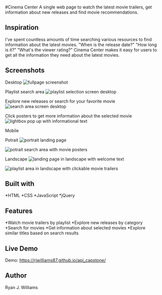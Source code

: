 #Cinema Center
A single web page to watch the latest movie trailers, get information about new releases and find movie recommendations. 

Inspiration
-----------
I've spent countless amounts of time searching various resources to find information about the latest movies. "When is the release
date?" "How long is it?" "What's the viewer rating?" Cinema Center makes it easy for users to get all the information they need about
the latest movies.

Screenshots
-----------
Desktop
![fullpage screenshot](/cinecenter_photos/fullscreen.png "Desktop layout")

Playlist search area
![playlist selection screen desktop](/cinecenter_photos/playlistdesktopscreencapture.png "playlist selection")

Explore new releases or search for your favorite movie
![search area screen desktop](/cinecenter_photos/search_nowplayingdesktopscreenshot.png "Search and explore movies")

Click posters to get more information about the selected movie
![lightbox pop up with informational text](/cinecenter_photos/infodisplayscreenshot.png "Lightbox movie information")

Mobile

Potrait
![portrait landing page](/cinecenter_photos/landingmobile.png "Landing page")

![potrait search area with movie posters](/cinecenter_photos/mobilesearchscreencapture.png "Potrait search movies area")

Landscape
![landing page in landscape with welcome text](/cinecenter_photos/landingmobilelandscape.png "Landscape landing page")

![playlist area in landscape with clickable movie trailers](/cinecenter_photos/playlistlandscape.png "Landscape playlist area")

Built with
----------
*HTML
*CSS
*JavaScript
*jQuery

Features
---------
*Watch movie trailers by playlist
*Explore new releases by category
*Search for movies
*Get information about selected movies
*Explore similar titles based on search results

Live Demo
---------
Demo: https://rjwilliams87.github.io/api_capstone/

Author
-------
Ryan J. Williams

